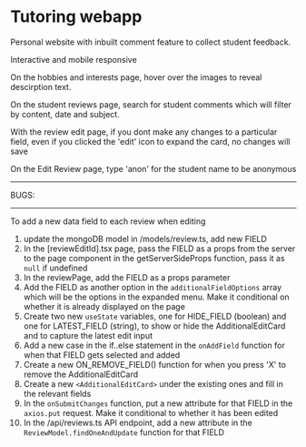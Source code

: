 # Tutoring webapp

Personal website with inbuilt comment feature to collect student feedback.

Interactive and mobile responsive

On the hobbies and interests page, hover over the images to reveal descirption text.

On the student reviews page, search for student comments which will filter by content, date and subject.

With the review edit page, if you dont make any changes to a particular field, even if you clicked the 'edit' icon to expand the card, no changes will save

On the Edit Review page, type 'anon' for the student name to be anonymous

--------------------------------------------------------------------------------------------
BUGS:





--------------------------------------------------------------------------------------------
To add a new data field to each review when editing
1. update the mongoDB model in /models/review.ts, add new FIELD
2. In the [reviewEditId].tsx page, pass the FIELD as a props from the server to the page component in the getServerSideProps function, pass it as `null` if undefined
3. In the reviewPage, add the FIELD as a props parameter
4. Add the FIELD as another option in the `additionalFieldOptions` array which will be the options in the expanded menu. Make it conditional on whether it is already displayed on the page
5. Create two new `useState` variables, one for HIDE_FIELD (boolean) and one for LATEST_FIELD (string), to show or hide the AdditionalEditCard and to capture the latest edit input
6. Add a new case in the if..else statement in the `onAddField` function for when that FIELD gets selected and added
7. Create a new ON_REMOVE_FIELD() function for when you press 'X' to remove the AdditionalEditCard
8. Create a new `<AdditionalEditCard>` under the existing ones and fill in the relevant fields
9. In the `onSubmitChanges` function, put a new attribute for that FIELD in the `axios.put` request. Make it conditional to whether it has been edited
10. In the /api/reviews.ts API endpoint, add a new attribute in the `ReviewModel.findOneAndUpdate` function for that FIELD